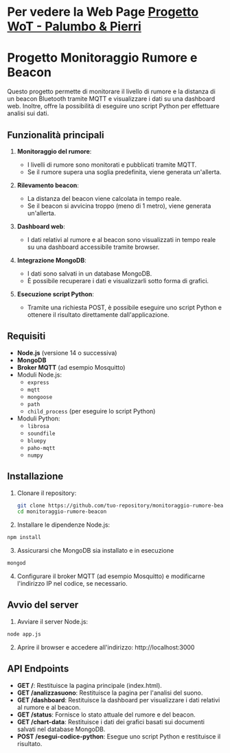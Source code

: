 # Per vedere la Web Page [Progetto WoT - Palumbo & Pierri](https://unisalento-idalab-iotcourse-2023-2024.github.io/wot-project-presentation-PalumboPierri/)

# Progetto Monitoraggio Rumore e Beacon

Questo progetto permette di monitorare il livello di rumore e la distanza di un beacon Bluetooth tramite MQTT e visualizzare i dati su una dashboard web. Inoltre, offre la possibilità di eseguire uno script Python per effettuare analisi sui dati.

## Funzionalità principali

1. **Monitoraggio del rumore**: 
   - I livelli di rumore sono monitorati e pubblicati tramite MQTT.
   - Se il rumore supera una soglia predefinita, viene generata un'allerta.

2. **Rilevamento beacon**:
   - La distanza del beacon viene calcolata in tempo reale.
   - Se il beacon si avvicina troppo (meno di 1 metro), viene generata un'allerta.

3. **Dashboard web**:
   - I dati relativi al rumore e al beacon sono visualizzati in tempo reale su una dashboard accessibile tramite browser.

4. **Integrazione MongoDB**:
   - I dati sono salvati in un database MongoDB.
   - È possibile recuperare i dati e visualizzarli sotto forma di grafici.

5. **Esecuzione script Python**:
   - Tramite una richiesta POST, è possibile eseguire uno script Python e ottenere il risultato direttamente dall'applicazione.

## Requisiti

- **Node.js** (versione 14 o successiva)
- **MongoDB**
- **Broker MQTT** (ad esempio Mosquitto)
- Moduli Node.js:
  - `express`
  - `mqtt`
  - `mongoose`
  - `path`
  - `child_process` (per eseguire lo script Python)
- Moduli Python:
  - `librosa`
  - `soundfile`
  - `bluepy`
  - `paho-mqtt`
  - `numpy`

## Installazione

1. Clonare il repository:

   ```bash
   git clone https://github.com/tuo-repository/monitoraggio-rumore-beacon.git
   cd monitoraggio-rumore-beacon

2. Installare le dipendenze Node.js:

```bash
npm install
```

3. Assicurarsi che MongoDB sia installato e in esecuzione

```bash
mongod
```

4. Configurare il broker MQTT (ad esempio Mosquitto) e modificarne l'indirizzo IP nel codice, se necessario.

## Avvio del server

1. Avviare il server Node.js:

```bash
node app.js
```

2. Aprire il browser e accedere all'indirizzo: http://localhost:3000

## API Endpoints

- **GET /**: Restituisce la pagina principale (index.html).
- **GET /analizzasuono**: Restituisce la pagina per l'analisi del suono.
- **GET /dashboard**: Restituisce la dashboard per visualizzare i dati relativi al rumore e al beacon.
- **GET /status**: Fornisce lo stato attuale del rumore e del beacon.
- **GET /chart-data**: Restituisce i dati dei grafici basati sui documenti salvati nel database MongoDB.
- **POST /esegui-codice-python**: Esegue uno script Python e restituisce il risultato.
